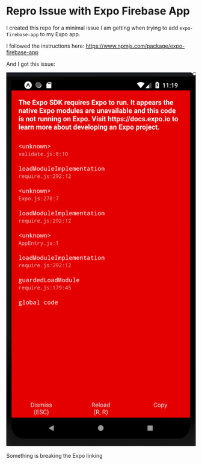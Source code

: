 # Repro Issue with Expo Firebase App

I created this repo for a minimal issue I am getting when trying to add `expo-firebase-app` to my Expo app. 

I followed the instructions here: https://www.npmjs.com/package/expo-firebase-app

And I got this issue:

![screenshot](./issue-screenshot.png)

Something is breaking the Expo linking